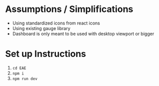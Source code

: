 # Assumptions / Simplifications
- Using standardized icons from react icons
- Using existing gauge library
- Dashboard is only meant to be used with desktop viewport or bigger

# Set up Instructions
1) ```cd EAE```
2) ```npm i```
3) ```npm run dev```

